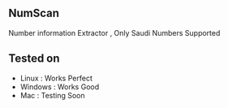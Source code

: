 ## NumScan
Number information Extractor , Only Saudi Numbers Supported 

## Tested on
<ul>
  <li> Linux : Works Perfect </li>
  <li> Windows : Works Good </li>
  <li> Mac : Testing Soon </li>
</ul>  
